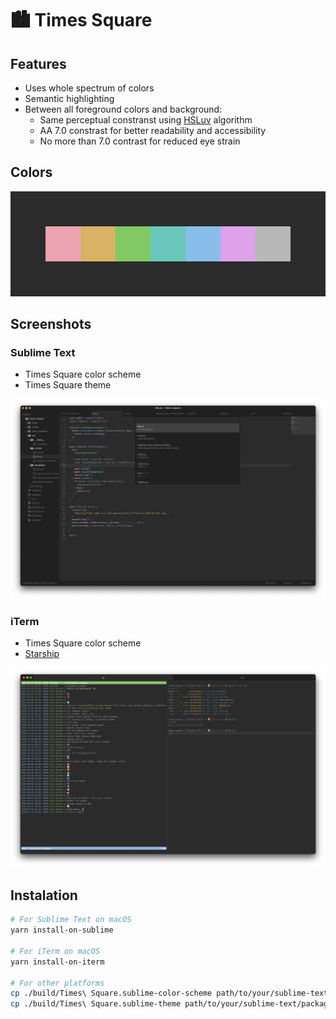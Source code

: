 # 🏙️ Times Square

## Features

- Uses whole spectrum of colors
- Semantic highlighting
- Between all foreground colors and background:
  - Same perceptual constranst using [HSLuv](https://www.hsluv.org) algorithm
  - AA 7.0 constrast for better readability and accessibility
  - No more than 7.0 contrast for reduced eye strain

## Colors

![colors](./media/colors.png)

## Screenshots

### Sublime Text

- Times Square color scheme
- Times Square theme

![sublime](./media/sublime-screenshot.png)

### iTerm

- Times Square color scheme
- [Starship](https://starship.rs)

![iterm](./media/iterm-screenshot.png)

## Instalation

```bash
# For Sublime Text on macOS
yarn install-on-sublime

# For iTerm on macOS
yarn install-on-iterm

# For other platforms
cp ./build/Times\ Square.sublime-color-scheme path/to/your/sublime-text/packages/folder
cp ./build/Times\ Square.sublime-theme path/to/your/sublime-text/packages/folder
```